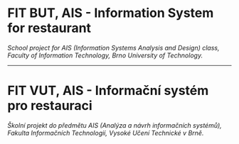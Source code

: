 # FIT BUT, AIS - Information System for restaurant
*School project for AIS (Information Systems Analysis and Design) class, Faculty of Information Technology, Brno University of Technology.*
 
___

# FIT VUT, AIS - Informační systém pro restauraci
*Školní projekt do předmětu AIS (Analýza a návrh informačních systémů), Fakulta Informačních Technologií, Vysoké Učení Technické v Brně.*
